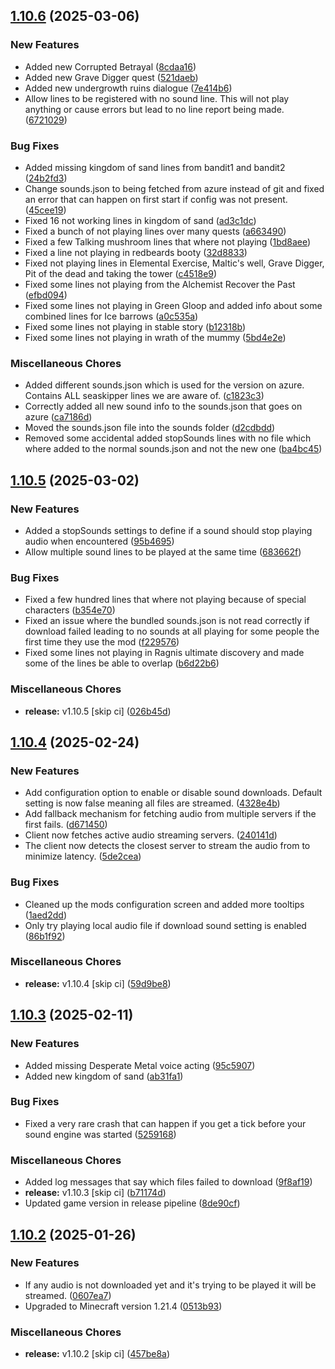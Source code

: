 ## [1.10.6](https://github.com/Team-VoW/WynncraftVoiceProject/compare/v1.10.5...v1.10.6) (2025-03-06)


### New Features

* Added new Corrupted Betrayal ([8cdaa16](https://github.com/Team-VoW/WynncraftVoiceProject/commit/8cdaa1641b89a237c16865690b9c40ee2e784bd6))
* Added new Grave Digger quest ([521daeb](https://github.com/Team-VoW/WynncraftVoiceProject/commit/521daeb7c9803c77e1d0ec3f11bb0f72041b6694))
* Added new undergrowth ruins dialogue ([7e414b6](https://github.com/Team-VoW/WynncraftVoiceProject/commit/7e414b69db3ab6eb89169c25008bd44395807c97))
* Allow lines to be registered with no sound line. This will not play anything or cause errors but lead to no line report being made. ([6721029](https://github.com/Team-VoW/WynncraftVoiceProject/commit/672102990a4477e428600fa3a3ddbbbbc5cbef16))


### Bug Fixes

* Added missing kingdom of sand lines from bandit1 and bandit2 ([24b2fd3](https://github.com/Team-VoW/WynncraftVoiceProject/commit/24b2fd391ebe234e9c426672c2462b0e0e6d95a1))
* Change sounds.json to being fetched from azure instead of git and fixed an error that can happen on first start if config was not present. ([45cee19](https://github.com/Team-VoW/WynncraftVoiceProject/commit/45cee19809dae17ae9ba4dd2684c5249c363f281))
* Fixed 16 not working lines in kingdom of sand ([ad3c1dc](https://github.com/Team-VoW/WynncraftVoiceProject/commit/ad3c1dcdb178c8709e070d77b0286fc2d53295e2))
* Fixed a bunch of not playing lines over many quests ([a663490](https://github.com/Team-VoW/WynncraftVoiceProject/commit/a6634907136700e4f7c81253fbc1ebc46688a45f))
* Fixed a few Talking mushroom lines that where not playing ([1bd8aee](https://github.com/Team-VoW/WynncraftVoiceProject/commit/1bd8aee99b71d525d4b913a53deef490ada0e128))
* Fixed a line not playing in redbeards booty ([32d8833](https://github.com/Team-VoW/WynncraftVoiceProject/commit/32d88335b02b3247f5cef44d6c7fd47d7c1d899d))
* Fixed not playing lines in Elemental Exercise, Maltic's well, Grave Digger, Pit of the dead and taking the tower ([c4518e9](https://github.com/Team-VoW/WynncraftVoiceProject/commit/c4518e9144186de1fe8d8a1a111a83098b31b385))
* Fixed some lines not playing from the Alchemist Recover the Past ([efbd094](https://github.com/Team-VoW/WynncraftVoiceProject/commit/efbd0940724620d29b54372a0296bfc0a0f8ea8f))
* Fixed some lines not playing in Green Gloop and added info about some combined lines for Ice barrows ([a0c535a](https://github.com/Team-VoW/WynncraftVoiceProject/commit/a0c535a39f30d525847eb74977b6f53f00d2f35c))
* Fixed some lines not playing in stable story ([b12318b](https://github.com/Team-VoW/WynncraftVoiceProject/commit/b12318b4c956c59501dfb4245a4bdc3730b1ecdc))
* Fixed some lines not playing in wrath of the mummy ([5bd4e2e](https://github.com/Team-VoW/WynncraftVoiceProject/commit/5bd4e2ed9bca6395cac0840e51f582291a2405d3))


### Miscellaneous Chores

* Added different sounds.json which is used for the version on azure. Contains ALL seaskipper lines we are aware of. ([c1823c3](https://github.com/Team-VoW/WynncraftVoiceProject/commit/c1823c3176e5a09f5001c99634327aa3527530b3))
* Correctly added all new sound info to the sounds.json that goes on azure ([ca7186d](https://github.com/Team-VoW/WynncraftVoiceProject/commit/ca7186d0334addcd065f5f4f054beccca5b91dfb))
* Moved the sounds.json file into the sounds folder ([d2cdbdd](https://github.com/Team-VoW/WynncraftVoiceProject/commit/d2cdbdd6bae1b257378fc48cb0b72c82b0513ed4))
* Removed some accidental added stopSounds lines with no file which where added to the normal sounds.json and not the new one ([ba4bc45](https://github.com/Team-VoW/WynncraftVoiceProject/commit/ba4bc457481cd3c3ddac86b5231969ea646d4ac3))

## [1.10.5](https://github.com/Team-VoW/WynncraftVoiceProject/compare/v1.10.4...v1.10.5) (2025-03-02)


### New Features

* Added a stopSounds settings to define if a sound should stop playing audio when encountered ([95b4695](https://github.com/Team-VoW/WynncraftVoiceProject/commit/95b4695ae9e98a973880d23097efd10be267556e))
* Allow multiple sound lines to be played at the same time ([683662f](https://github.com/Team-VoW/WynncraftVoiceProject/commit/683662f18d75a24a52fc3a9cd4748570959fd840))


### Bug Fixes

* Fixed a few hundred lines that where not playing because of special characters ([b354e70](https://github.com/Team-VoW/WynncraftVoiceProject/commit/b354e702526865f7bad905c706b297d395d2c963))
* Fixed an issue where the bundled sounds.json is not read correctly if download failed leading to no sounds at all playing for some people the first time they use the mod ([f229576](https://github.com/Team-VoW/WynncraftVoiceProject/commit/f2295761ca77e221a11243f2ee77ce8453fde914))
* Fixed some lines not playing in Ragnis ultimate discovery and made some of the lines be able to overlap ([b6d22b6](https://github.com/Team-VoW/WynncraftVoiceProject/commit/b6d22b6734cc9db0266513ea00e040a8ccaf9ebf))


### Miscellaneous Chores

* **release:** v1.10.5 [skip ci] ([026b45d](https://github.com/Team-VoW/WynncraftVoiceProject/commit/026b45da78f90045268694a38b0d264a199832fc))

## [1.10.4](https://github.com/Team-VoW/WynncraftVoiceProject/compare/v1.10.3...v1.10.4) (2025-02-24)


### New Features

* Add configuration option to enable or disable sound downloads. Default setting is now false meaning all files are streamed. ([4328e4b](https://github.com/Team-VoW/WynncraftVoiceProject/commit/4328e4b81dfcf51bdb8694681c4d115772ec576b))
* Add fallback mechanism for fetching audio from multiple servers if the first fails. ([d671450](https://github.com/Team-VoW/WynncraftVoiceProject/commit/d6714506004c1b09960a5e48bc7429b9377419f0))
* Client now fetches active audio streaming servers. ([240141d](https://github.com/Team-VoW/WynncraftVoiceProject/commit/240141d58dabaa46119476b6377b320a52ac1989))
* The client now detects the closest server to stream the audio from to minimize latency. ([5de2cea](https://github.com/Team-VoW/WynncraftVoiceProject/commit/5de2cea4b12bbe7095a2dac820b61c8dd228f5c2))


### Bug Fixes

* Cleaned up the mods configuration screen and added more tooltips ([1aed2dd](https://github.com/Team-VoW/WynncraftVoiceProject/commit/1aed2dd8d2519eec5bc9bb693ee3968e43d5de52))
* Only try playing local audio file if download sound setting is enabled ([86b1f92](https://github.com/Team-VoW/WynncraftVoiceProject/commit/86b1f9286a20cc5e7d021db2a18ac2402453cde5))


### Miscellaneous Chores

* **release:** v1.10.4 [skip ci] ([59d9be8](https://github.com/Team-VoW/WynncraftVoiceProject/commit/59d9be899fc50e5c5874bd66bb02c8a28cbcefe3))

## [1.10.3](https://github.com/Team-VoW/WynncraftVoiceProject/compare/v1.10.2...v1.10.3) (2025-02-11)


### New Features

* Added missing Desperate Metal voice acting ([95c5907](https://github.com/Team-VoW/WynncraftVoiceProject/commit/95c5907c4649d6f5783d19f19978f535be3141c4))
* Added new kingdom of sand ([ab31fa1](https://github.com/Team-VoW/WynncraftVoiceProject/commit/ab31fa1d68670fa2a28565b790b7623883accd7a))


### Bug Fixes

* Fixed a very rare crash that can happen if you get a tick before your sound engine was started ([5259168](https://github.com/Team-VoW/WynncraftVoiceProject/commit/5259168aba6af3301a772e9078afba42cce38fa7))


### Miscellaneous Chores

* Added log messages that say which files failed to download ([9f8af19](https://github.com/Team-VoW/WynncraftVoiceProject/commit/9f8af1915f02fbcac4d005ec4ed059a6fd2de33f))
* **release:** v1.10.3 [skip ci] ([b71174d](https://github.com/Team-VoW/WynncraftVoiceProject/commit/b71174dcf027df0cdc20507985b8a34ab3e2a350))
* Updated game version in release pipeline ([8de90cf](https://github.com/Team-VoW/WynncraftVoiceProject/commit/8de90cfd65ad14799038f81424785fb53f561aa0))

## [1.10.2](https://github.com/Team-VoW/WynncraftVoiceProject/compare/v1.10.1...v1.10.2) (2025-01-26)


### New Features

* If any audio is not downloaded yet and it's trying to be played it will be streamed. ([0607ea7](https://github.com/Team-VoW/WynncraftVoiceProject/commit/0607ea7b89883ea18f86a0724097cba1e876b370))
* Upgraded to Minecraft version 1.21.4 ([0513b93](https://github.com/Team-VoW/WynncraftVoiceProject/commit/0513b93b831187a92606c9df67f423da07721d6b))


### Miscellaneous Chores

* **release:** v1.10.2 [skip ci] ([457be8a](https://github.com/Team-VoW/WynncraftVoiceProject/commit/457be8a1a15baec879c6e4233dfde7fe2561a500))

